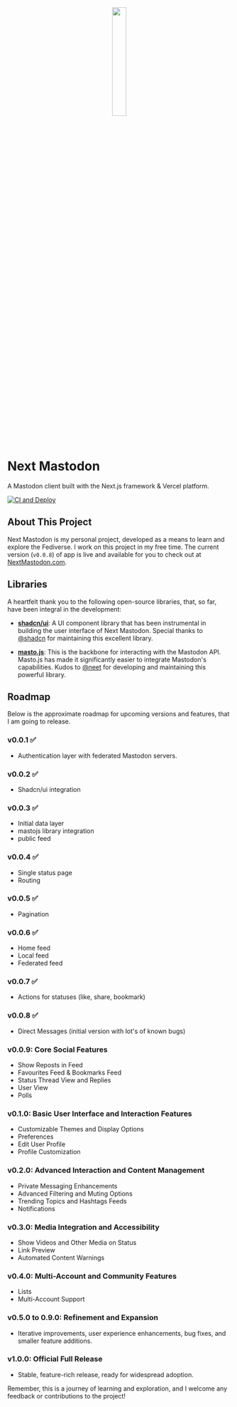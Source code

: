 <div align="center">
    <img src="https://github.com/jibla/next-mastodon/assets/475343/7a163a7b-420e-40b5-9b59-8ed00b38ac60" width="25%">
</div>

# Next Mastodon
A Mastodon client built with the Next.js framework & Vercel platform.

[![CI and Deploy](https://github.com/jibla/next-mastodon/actions/workflows/cicd.yaml/badge.svg)](https://github.com/jibla/next-mastodon/actions/workflows/cicd.yaml)

## About This Project
Next Mastodon is my personal project, developed as a means to learn and explore the Fediverse. I work on this project in my free time. The current version (`v0.0.8`) of app is live and available for you to check out at [NextMastodon.com](https://nextmastodon.com).

## Libraries

A heartfelt thank you to the following open-source libraries, that, so far, have been integral in the development:

- **[shadcn/ui](https://github.com/shadcn/ui)**: A UI component library that has been instrumental in building the user interface of Next Mastodon. Special thanks to [@shadcn](https://github.com/shadcn) for maintaining this excellent library.

- **[masto.js](https://github.com/neet/masto.js)**: This is the backbone for interacting with the Mastodon API. Masto.js has made it significantly easier to integrate Mastodon's capabilities. Kudos to [@neet](https://github.com/neet) for developing and maintaining this powerful library.


## Roadmap
Below is the approximate roadmap for upcoming versions and features, that I am going to release.

### v0.0.1 ✅
- Authentication layer with federated Mastodon servers.
### v0.0.2 ✅
- Shadcn/ui integration
### v0.0.3 ✅
- Initial data layer
- mastojs library integration
- public feed 
### v0.0.4 ✅
- Single status page
- Routing
### v0.0.5 ✅
- Pagination
### v0.0.6 ✅
- Home feed
- Local feed
- Federated feed
### v0.0.7 ✅
- Actions for statuses (like, share, bookmark)
### v0.0.8 ✅
- Direct Messages (initial version with lot's of known bugs)
### v0.0.9: Core Social Features
- Show Reposts in Feed
- Favourites Feed & Bookmarks Feed
- Status Thread View and Replies
- User View
- Polls

### v0.1.0: Basic User Interface and Interaction Features
- Customizable Themes and Display Options
- Preferences
- Edit User Profile
- Profile Customization

### v0.2.0: Advanced Interaction and Content Management
- Private Messaging Enhancements
- Advanced Filtering and Muting Options
- Trending Topics and Hashtags Feeds
- Notifications

### v0.3.0: Media Integration and Accessibility
- Show Videos and Other Media on Status
- Link Preview
- Automated Content Warnings

### v0.4.0: Multi-Account and Community Features
- Lists
- Multi-Account Support

### v0.5.0 to 0.9.0: Refinement and Expansion
- Iterative improvements, user experience enhancements, bug fixes, and smaller feature additions.

### v1.0.0: Official Full Release
- Stable, feature-rich release, ready for widespread adoption.

Remember, this is a journey of learning and exploration, and I welcome any feedback or contributions to the project!
